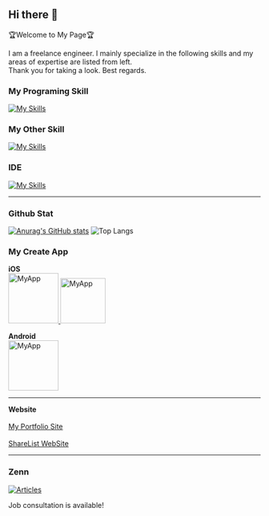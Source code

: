 ## Hi there 👋
🏆Welcome to My Page🏆

I am a freelance engineer.
I mainly specialize in the following skills and my areas of expertise are listed from left. <br>
Thank you for taking a look. Best regards.

### My Programing Skill
[![My Skills](https://skillicons.dev/icons?i=flutter,dart,react,tailwind,nextjs,java,supabase,firebase)](https://skillicons.dev)

### My Other Skill
[![My Skills](https://skillicons.dev/icons?i=figma,xd,ai,ps,ae,pr)](https://skillicons.dev)

### IDE
[![My Skills](https://skillicons.dev/icons?i=androidstudio,vscode,eclipse)](https://skillicons.dev)

---

### Github Stat
[![Anurag's GitHub stats](https://github-readme-stats.vercel.app/api?username=k1tsu2)](https://github.com/anuraghazra/github-readme-stats)
![Top Langs](https://github-readme-stats.vercel.app/api/top-langs/?username=k1tsu2&layout=compact)

### My Create App
**iOS** <br>
<a href="https://apps.apple.com/jp/app/todo%E7%BF%BB%E8%A8%B3%E3%82%A2%E3%83%97%E3%83%AA/id6477780215">
    <img src="https://github.com/k1tsu2/k1tsu2/assets/108744414/779f9fdb-50b2-4f12-8ab9-c9194112dc0e" width="100px" alt="MyApp">
</a>
<a href="https://apps.apple.com/jp/app/%E3%82%B7%E3%82%A7%E3%82%A2%E3%83%AA%E3%82%B9%E3%83%88/id6738363387">
    <img src="https://github.com/user-attachments/assets/eb7472cf-d32b-48b2-8582-69958fced100" width="90px" alt="MyApp">
</a>


**Android** <br>
<a href="https://play.google.com/store/apps/details?id=com.nano_invitation.todo_obfuscation_app">
    <img src="https://github.com/k1tsu2/k1tsu2/assets/108744414/779f9fdb-50b2-4f12-8ab9-c9194112dc0e" width="100px" alt="MyApp">
</a>

---
**Website** <br>
<br>
[My Portfolio Site](https://www.nano-invitation.com/)
<br><br>
[ShareList WebSite](https://www.sharelist.jp/)

---

### Zenn
[![Articles](https://badgen.org/img/zenn/kt27/articles?style=for-the-badge)](https://zenn.dev/kt27)

Job consultation is available!